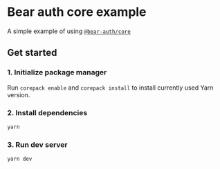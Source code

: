 # Bear auth core example

A simple example of using [`@bear-auth/core`](https://github.com/AckeeCZ/bear-auth/blob/main/packages/core)

## Get started

### 1. Initialize package manager
Run `corepack enable` and `corepack install` to install currently used Yarn version.

### 2. Install dependencies
```sh
yarn
```

### 3. Run dev server
```sh
yarn dev
```